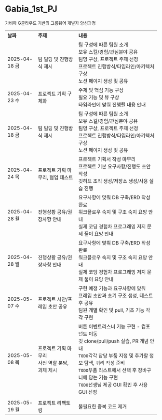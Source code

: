 # Gabia_1st_PJ
가비아 G클라우드 기반의 그룹웨어 개발자 양성과정

<table>
  <tbody>
    <tr>
      <td>
        <strong>날짜</strong>
      </td>
      <td>
        <strong>주제</strong>
      </td>
      <td>
        <strong>내용</strong>
      </td>
    </tr>
    <tr>
      <td>
        2025-04-18 금
      </td>
      <td>
        팀 빌딩 및 진행방식 제시
      </td>
      <td>
        팀 구성에 따른 팀원 소개<br />
        보유 스킬/경험/관심분야 공유<br />
        팀명 구상, 프로젝트 주제 선정<br />
        프로젝트 진행방식/타임라인/아키텍처 구상<br />
        노션 페이지 생성 및 공유
      </td>
    </tr>
    <tr>
      <td>
        2025-04-23 수
      </td>
      <td>
        프로젝트 기획 구체화
      </td>
      <td>
        주제 및 핵심 기능 구상<br />
        필요 기능 및 뷰 구상<br />
        타임라인에 맞춰 진행될 내용 안내
      </td>
    </tr>
    <tr>
      <td>
        2025-04-18 금
      </td>
      <td>
        팀 빌딩 및 진행방식 제시
      </td>
      <td>
        팀 구성에 따른 팀원 소개<br />
        보유 스킬/경험/관심분야 공유<br />
        팀명 구상, 프로젝트 주제 선정<br />
        프로젝트 진행방식/타임라인/아키텍처 구상<br />
        노션 페이지 생성 및 공유
      </td>
    </tr>
    <tr>
      <td>
        2025-04-24 목
      </td>
      <td>
        프로젝트 기획 마무리, 협업 테스트
      </td>
      <td>
        프로젝트 기획서 작성 마무리<br />
        프로젝트 기본 요구사항/진행도 초안 작성<br />
        깃허브 조직 생성/저장소 생성/사용 실습 진행
      </td>
    </tr>
    <tr>
      <td>
        2025-04-28 월
      </td>
      <td>
        진행상황 공유/권장사항 안내
      </td>
      <td>
        요구사항에 맞춰 DB 구축/ERD 작성 완료<br />
        워크플로우 숙지 및 구조 숙지 요망 안내<br />
        실제 코딩 경험차 프로그래밍 저지 문제 풀이 요망 안내
      </td>
    </tr>
    <tr>
      <td>
        2025-04-28 월
      </td>
      <td>
        진행상황 공유/권장사항 안내
      </td>
      <td>
        요구사항에 맞춰 DB 구축/ERD 작성 완료<br />
        워크플로우 숙지 및 구조 숙지 요망 안내<br />
        실제 코딩 경험차 프로그래밍 저지 문제 풀이 요망 안내
      </td>
    </tr>
    <tr>
      <td>
        2025-05-07 수
      </td>
      <td>
        프로젝트 시안/프레임 초안 공유
      </td>
      <td>
        구현 예정 기능과 요구사항에 맞춰<br />
        프레임 초안과 초기 구조 생성, 테스트 후 공유<br />
        팀원 개별 확인 및 pull, 기초 기능 각각 구현 
      </td>
    </tr>
    <tr>
      <td>
        2025-05-08 목
      </td>
      <td>
        프로젝트 기획 마무리<br />사전 역할 분담, 과제 제시
      </td>
      <td>
        버튼 이벤트리스너 기능 구현 - 컴포넌트 이동<br />
        깃 clone/pull/push 실습, PR 개념 안내<br />
        <code>TODO</code>각각 담당 부품 지정 및 추가할 정보 탐색, 쿼리 작성 준비<br />
        <code>TODO</code>부품 리스트에서 선택 후 장바구니에 담는 기능 구현<br />
        <code>TODO</code>선생님 제공 GUI 확인 후 사용 GUI 선정
      </td>
    </tr>
    <tr>
<td>
</td>
<td>
</td>
<td>
</td>
</tr>
    <tr>
<td>
2025-05-19 월
</td>
<td>
프로젝트 리팩토링
</td>
<td>
불필요한 중복 코드 제거
</td>
</tr>
  </tbody>
</table>
